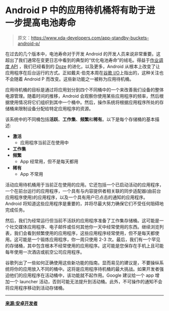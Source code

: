 # Android P 中的应用待机桶将有助于进一步提高电池寿命

> 原文：<https://www.xda-developers.com/app-standby-buckets-android-p/>

在过去的几个版本中，电池寿命对于开发 Android 的开发人员来说非常重要。这超出了我们通常在变更日志中看到的典型的“优化电池寿命”的绒毛。得益于[作业调度 API](https://www.xda-developers.com/how-android-n-will-improve-battery-and-memory-management/) ，我们已经看到的 [Doze](https://www.xda-developers.com/what-do-you-think-of-marshmallows-doze/) 的进化，以及更多，Android 从根本上改变了让应用程序在后台运行的方式。正如戴夫·伯克本周在[谷歌 I/O](https://www.xda-developers.com/tag/io-2018/)上指出的，这种关注也不会随着 Android P 而改变。这些新功能之一被称为应用待机桶。

应用待机桶的目标是通过将应用划分到四个不同桶中的一个来改善我们设备的整体电源管理。随着时间的推移，Android 会观察你使用某些应用程序的频率，然后根据使用情况将它们组织到其中一个桶中。然后，操作系统将根据应用程序所处的存储桶来限制设备分配给特定应用程序的资源。

该系统中的不同桶包括**活跃**、**工作集**、**频繁**和**稀有**。以下是每个存储桶的基本描述:

*   **激活**
    *   应用程序当前正在使用中
*   **工作集**
*   **频繁**
    *   App 经常用，但不是每天都用
*   **稀有**
    *   App 不常用

活动应用待机桶用于当前正在使用的应用。它还包括一个已启动活动的应用程序，一个在前台运行的应用程序，一个具有与内容提供者相关联的同步适配器(由前台应用程序使用)的应用程序，以及一个具有用户已点击的通知的应用程序。Android 将知道这些应用程序是重要的，并将尽最大努力确保它们不受任何阻碍地完成任务。

然后，我们为经常运行但当前不活跃的应用程序准备了工作集存储桶。这可能是一个社交媒体应用程序、电子邮件或任何其他你一天中经常使用的东西。继续浏览列表，我们会看到频繁使用的应用程序，这些应用程序经常使用，但不是每天都使用。这可能是一个锻炼应用程序，你一周只使用 2-3 次。最后，我们有一个罕见的存储桶，其中包含根本不经常使用的应用程序。这可能是您保存在手机上且可能每年使用一次酒店或航空公司应用程序。

谷歌列出了一些如何正确使用这些新功能的指南。显而易见的建议是，不要操纵系统将你的应用放入不同的桶中。这将是应用程序待机桶的最大挑战。如果开发者强迫他们的应用程序在活动桶中，该功能就不起作用。Google 建议给一个 app 增加一个 launcher 活动，否则可能无法提升到活动桶。此外，不可操作的通知不会将应用程序移动到活动存储桶。

* * *

[**来源:安卓开发者**](https://developer.android.com/preview/features/power#buckets)